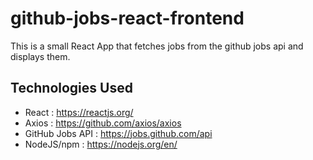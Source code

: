 # github-jobs-react-frontend

This is a small React App that fetches jobs from the github jobs api and displays them.

## Technologies Used

 - React : https://reactjs.org/
 - Axios : https://github.com/axios/axios
 - GitHub Jobs API : https://jobs.github.com/api
 - NodeJS/npm : https://nodejs.org/en/